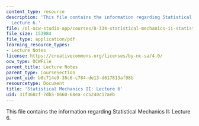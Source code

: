 ```yaml
---
content_type: resource
description: 'This file contains the information regarding Statistical Mechanics II:
  Lecture 6.'
file: /ol-ocw-studio-app/courses/8-334-statistical-mechanics-ii-statistical-physics-of-fields-spring-2014/31f360cf7db5b66068eacc5240c17aeb_MIT8_334S14_Lec6.pdf
file_size: 153984
file_type: application/pdf
learning_resource_types:
- Lecture Notes
license: https://creativecommons.org/licenses/by-nc-sa/4.0/
ocw_type: OCWFile
parent_title: Lecture Notes
parent_type: CourseSection
parent_uid: b0c714e9-38c6-c784-de13-d617813af98b
resourcetype: Document
title: 'Statistical Mechanics II: Lecture 6'
uid: 31f360cf-7db5-b660-68ea-cc5240c17aeb
---
```

This file contains the information regarding Statistical Mechanics II: Lecture 6.